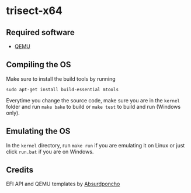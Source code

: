 # trisect-x64

## Required software
- [QEMU](https://www.qemu.org/download/)

## Compiling the OS
Make sure to install the build tools by running

`sudo apt-get install build-essential mtools`

Everytime you change the source code, make sure you are in the `kernel` folder and run
`make bake` to build or `make test` to build and run (Windows only).

## Emulating the OS
In the `kernel` directory, run `make run` if you are emulating it on Linux or just click `run.bat` if you are on Windows.
## Credits
EFI API and QEMU templates by [Absurdponcho](https://github.com/absurdponcho)
